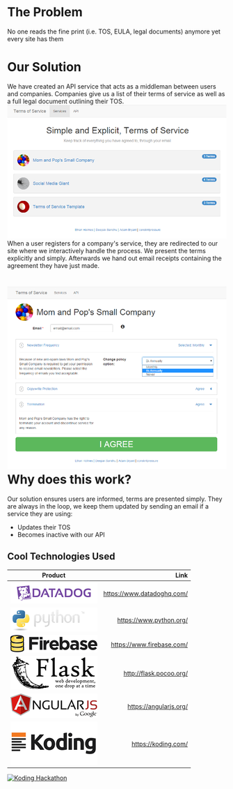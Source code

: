 The Problem
===
No one reads the fine print (i.e. TOS, EULA, legal documents) anymore yet every site has them

Our Solution
===
We have created an API service that acts as a middleman between users and companies.
Companies give us a list of their terms of service as well as a full legal document outlining their TOS.
![Screenshot1](/images/screenshot1.png)
When a user registers for a company's service, they are redirected to our site where we interactively handle the process. We present the terms explicitly and simply. Afterwards we hand out email receipts containing the agreement they have just made.


![Screenshot2](/images/screenshot2.png)
Why does this work?
===
Our solution ensures users are informed, terms are presented simply. They are always in the loop, we keep them updated by sending an email if a service they are using:
* Updates their TOS
* Becomes inactive with our API

## Cool Technologies Used

Product |  Link
---|---:
[![Datadog](/images/Datadog.png)](https://www.datadoghq.com/) | https://www.datadoghq.com/
[![Python](/images/Python.png)](https://www.python.org/) | https://www.python.org/
[![Firebase](/images/Firebase.png)](https://www.firebase.com/) | https://www.firebase.com/
[![Flask](/images/Flask.png)](http://flask.pocoo.org/) | http://flask.pocoo.org/
[![AngularJS](/images/AngularJS.png)](https://angularjs.org/) | https://angularjs.org/
[![Koding](/images/Koding.png)](https://koding.com/) | https://koding.com/



[![Koding Hackathon](https://raw.githubusercontent.com/koding/hackathon.submit/master/images/badge.png "Koding Hackathon")](https://koding.com/Hackathon)

